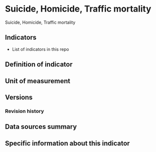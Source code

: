 # Suicide, Homicide, Traffic mortality

 Suicide, Homicide, Traffic mortality

## Indicators

- List of indicators in this repo

## Definition of indicator


## Unit of measurement


## Versions


### Revision history


## Data sources summary


## Specific information about this indicator


